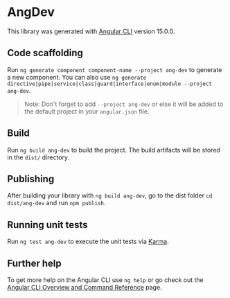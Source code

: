 # AngDev

This library was generated with [Angular CLI](https://github.com/angular/angular-cli) version 15.0.0.

## Code scaffolding

Run `ng generate component component-name --project ang-dev` to generate a new component. You can also use `ng generate directive|pipe|service|class|guard|interface|enum|module --project ang-dev`.
> Note: Don't forget to add `--project ang-dev` or else it will be added to the default project in your `angular.json` file. 

## Build

Run `ng build ang-dev` to build the project. The build artifacts will be stored in the `dist/` directory.

## Publishing

After building your library with `ng build ang-dev`, go to the dist folder `cd dist/ang-dev` and run `npm publish`.

## Running unit tests

Run `ng test ang-dev` to execute the unit tests via [Karma](https://karma-runner.github.io).

## Further help

To get more help on the Angular CLI use `ng help` or go check out the [Angular CLI Overview and Command Reference](https://angular.io/cli) page.

